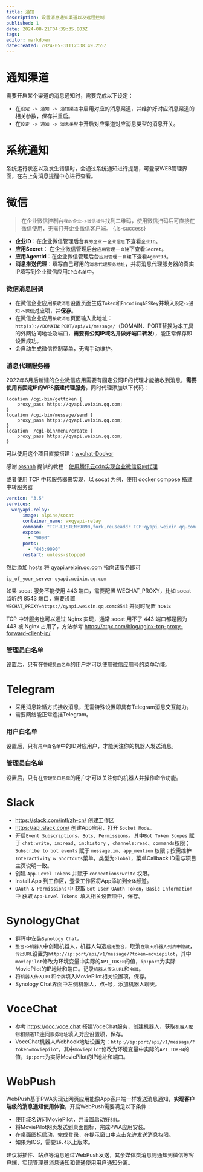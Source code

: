 ```yaml
---
title: 通知
description: 设置消息通知渠道以及远程控制
published: 1
date: 2024-08-21T04:39:35.803Z
tags: 
editor: markdown
dateCreated: 2024-05-31T12:38:49.255Z
---
```



# 通知渠道

需要开启某个渠道的消息通知时，需要完成以下设定：
- 在`设定 -> 通知 -> 通知渠道`中启用对应的消息渠道，并维护好对应消息渠道的相关参数，保存并重启。
- 在`设定 -> 通知 -> 消息类型`中开启对应渠道对应消息类型的消息开关。

# 系统通知

系统运行状态以及发生错误时，会通过系统通知进行提醒，可登录WEB管理界面，在右上角消息提醒中心进行查看。

# 微信

> 在企业微信控制台`我的企业->微信插件`找到二维码，使用微信扫码后可直接在微信使用，无需打开企业微信客户端。
{.is-success}

- **企业ID**：在企业微信管理后台`我的企业`－`企业信息`下查看`企业ID`。
- **应用Secret**： 在企业微信管理后台`应用管理`－`自建`下查看`Secret`。
- **应用AgentId**：在企业微信管理后台`应用管理`－`自建`下查看`AgentId`。
- **消息推送代理**：填写自己可用的`消息代理服务地址`，并将消息代理服务器的真实IP填写到企业微信应用`IP白名单`中。

### 微信消息回调
- 在微信企业应用`接收消息`设置页面生成`Token`和`EncodingAESKey`并填入`设定->通知->微信`对应项，并**保存**。
- 在微信企业应用`接收消息`页面输入此地址：`http(s)://DOMAIN:PORT/api/v1/message/`（DOMAIN、PORT替换为本工具的外网访问地址及端口，**需要有公网IP域名并做好端口转发**），能正常保存即设置成功。
- 会自动生成微信控制菜单，无需手动维护。

### 消息代理服务器
2022年6月后新建的企业微信应用需要有固定公网IP的代理才能接收到消息，**需要使用有固定IP的VPS搭建代理服务**，同时代理添加以下代码：
```nginx
location /cgi-bin/gettoken {
    proxy_pass https://qyapi.weixin.qq.com;
}
location /cgi-bin/message/send {
    proxy_pass https://qyapi.weixin.qq.com;
}
location  /cgi-bin/menu/create {
    proxy_pass https://qyapi.weixin.qq.com;
}
```

可以使用这个项目直接搭建：[wxchat-Docker](https://github.com/DDS-Derek/wxchat-Docker)

感谢 [@snnh](https://github.com/snnh) 提供的教程：[使用腾讯云cdn实现企业微信反向代理](/tencent_cdn_qywx)

或者使用 TCP 中转服务器来实现，以 socat 为例，使用 docker compose 搭建中转服务器

```yml
version: "3.5"
services:
  wxqyapi-relay:
      image: alpine/socat
      container_name: wxqyapi-relay
      command: "TCP-LISTEN:9090,fork,reuseaddr TCP:qyapi.weixin.qq.com:443"
      expose:
        - "9090"
      ports:
        - "443:9090"
      restart: unless-stopped
```

然后添加 hosts 将 qyapi.weixin.qq.com 指向该服务即可

```hosts
ip_of_your_server qyapi.weixin.qq.com
```

如果 socat 服务不能使用 443 端口，需要配置 WECHAT_PROXY，比如 socat 监听的 8543 端口，需要设置 `WECHAT_PROXY=https://qyapi.weixin.qq.com:8543` 并同时配置 hosts

TCP 中转服务也可以通过 Nginx 实现，通常 socat 用不了 443 端口都是因为 443 被 Nginx 占用了，方法参考 <https://atpx.com/blog/nginx-tcp-proxy-forward-client-ip/>

### 管理员白名单
设置后，只有在`管理员白名单`的用户才可以使用微信应用号的菜单功能。

# Telegram
- 采用消息轮循方式接收消息，无需特殊设置即具有Telegram消息交互能力。
- 需要网络能正常连挡Telegram。

### 用户白名单
设置后，只有`用户白名单`中的ID对应用户，才能关注你的机器人发送消息。

### 管理员白名单
设置后，只有在`管理员白名单`的用户才可以关注你的机器人并操作命令功能。

# Slack

- https://slack.com/intl/zh-cn/ 创建工作区
- https://api.slack.com/ 创建App应用，打开 `Socket Mode`。
- 开启`Event Subscriptions`、`Bots`、`Permissions`。其中`Bot Token Scopes` 赋于 `chat:write`、`im:read`、`im:history` 、`channels:read`、`commands`权限；`Subscribe to bot events` 赋于 `message.im`、`app_mention` 权限；按需维护`Interactivity & Shortcuts`菜单，类型为`Global`，菜单Callback ID需与项目主页说明一致。
- 创建 `App-Level Tokens` 并赋于 `connections:write` 权限。
- Install App 到工作区，登录工作区将App添加到`全体`频道。
- `OAuth & Permissions` 中 获取 `Bot User OAuth Token`，`Basic Information` 中 获取 `App-Level Tokens `填入相关设置项中，保存。

# SynologyChat

- 群晖中安装`Synology Chat`。
- `整合->机器人`中创建机器人，机器人勾选`启用整合`，取消`在聊天机器人列表中隐藏`，`传出URL`设置为`http://ip:port/api/v1/message/?token=moviepilot`，其中`moviepilot`修改为环境变量中实际的`API_TOKEN`的值，`ip:port`为实际MoviePilot的IP地址和端口。记录`机器人传入URL`和`令牌`。
- 将`机器人传入URL`和`令牌`填入MoviePilot相关设置项，保存。
- Synology Chat界面中左侧机器人，点`+`号，添加机器人聊天。

# VoceChat

- 参考 https://doc.voce.chat 搭建VoceChat服务，创建机器人，获取`机器人密钥`和`频道ID`连同`服务地址`填入对应设置项，保存。
- VoceChat机器人Webhook地址设置为：`http://ip:port/api/v1/message/?token=moviepilot`，其中`moviepilot`修改为环境变量中实际的`API_TOKEN`的值，`ip:port`为实际MoviePilot的IP地址和端口。

# WebPush

WebPush基于PWA实现让网页应用能像App客户端一样发送消息通知，**实现客户端级的消息通知使用体验**，开启WebPush需要满足以下条件：
- 使用域名访问MoviePilot，并设置启动好`SSL`。
- 将MoviePilot网页发送到桌面图标，完成PWA应用安装。
- 在桌面图标启动，完成登录，在提示窗口中点击允许发送消息权限。
- 如果为IOS，需要`16.4`以上版本。

建议将插件、站点等消息通过WebPush发送，其余媒体类消息则通知到微信等客户端，实现管理员消息通知和普通使用用户通知分离。

